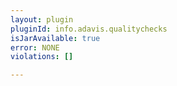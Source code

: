 ```yaml
---
layout: plugin
pluginId: info.adavis.qualitychecks
isJarAvailable: true
error: NONE
violations: []

---
```

